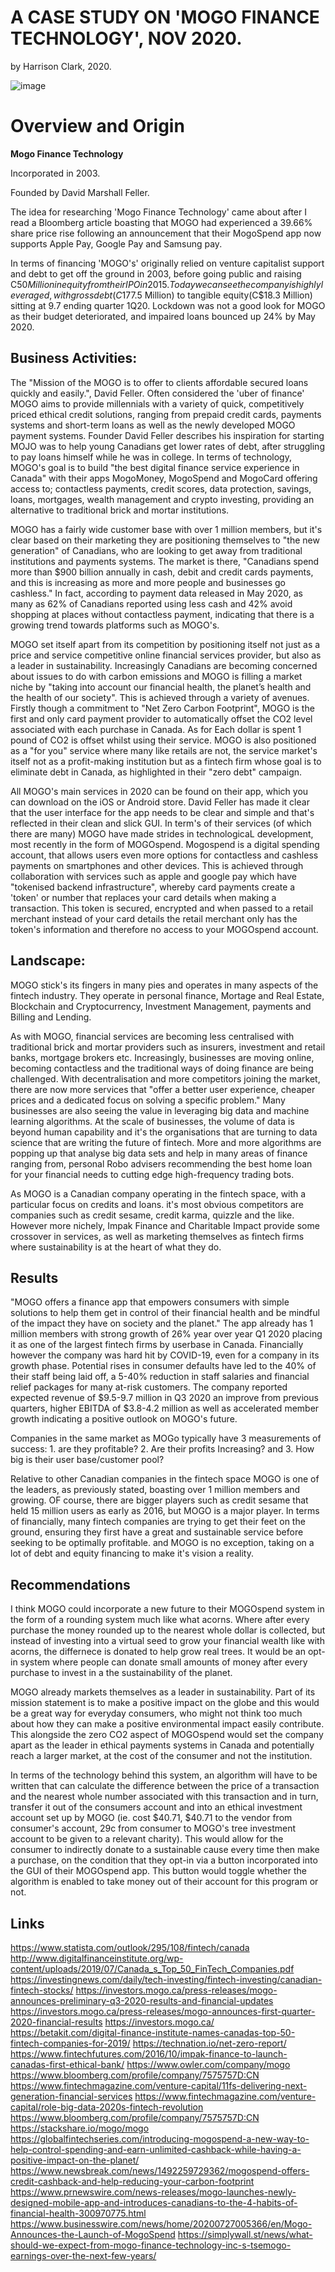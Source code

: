 # A CASE STUDY ON 'MOGO FINANCE TECHNOLOGY', NOV 2020. 
by Harrison Clark, 2020.

![image](https://www.asktraders.com/wp-content/uploads/2020/11/Mogo.png)

# Overview and Origin

**Mogo Finance Technology**

Incorporated in 2003.

Founded by David Marshall Feller.

The idea for researching 'Mogo Finance Technology' came about after I read a Bloomberg article boasting that MOGO had experienced a 39.66% share price rise following an announcement that their MogoSpend app now supports Apple Pay, Google Pay and Samsung pay.

In terms of financing 'MOGO's' originally relied on venture capitalist support and debt to get off the ground in 2003, before going public and raising C$50 Million in equity from their IPO in 2015. Today we can see the company is highly leveraged, with gross debt (C$177.5 Million) to tangible equity(C$18.3 Million) sitting at 9.7 ending quarter 1Q20. Lockdown was not a good look for MOGO as their budget deteriorated, and impaired loans bounced up 24% by May 2020.


## Business Activities:

The "Mission of the MOGO is to offer to clients affordable secured loans quickly and easily.", David Feller. Often considered the 'uber of finance' MOGO aims to provide millennials with a variety of quick, competitively priced ethical credit solutions, ranging from prepaid credit cards, payments systems and short-term loans as well as the newly developed MOGO payment systems. Founder David Feller describes his inspiration for starting MOJO was to help young Canadians get lower rates of debt, after struggling to pay loans himself while he was in college. In terms of technology, MOGO's goal is to build "the best digital finance service experience in Canada" with their apps MogoMoney, MogoSpend and MogoCard offering access to; contactless payments, credit scores, data protection, savings, loans, mortgages, wealth management and crypto investing, providing an alternative to traditional brick and mortar institutions. 

MOGO has a fairly wide customer base with over 1 million members, but it's clear based on their marketing they are positioning themselves to "the new generation" of Canadians, who are looking to get away from traditional institutions and payments systems. The market is there, "Canadians spend more than $900 billion annually in cash, debit and credit cards payments, and this is increasing as more and more people and businesses go cashless." In fact, according to payment data released in May 2020, as many as 62% of Canadians reported using less cash and 42% avoid shopping at places without contactless payment, indicating that there is a growing trend towards platforms such as MOGO's. 

MOGO set itself apart from its competition by positioning itself not just as a price and service competitive online financial services provider, but also as a leader in sustainability. Increasingly Canadians are becoming concerned about issues to do with carbon emissions and MOGO is filling a market niche by "taking into account our financial health, the planet’s health and the health of our society". This is achieved through a variety of avenues. Firstly though a commitment to "Net Zero Carbon Footprint", MOGO is the first and only card payment provider to automatically offset the CO2 level associated with each purchase in Canada. As for Each dollar is spent 1 pound of CO2 is offset whilst using their service. MOGO is also positioned as a "for you" service where many like retails are not, the service market's itself not as a profit-making institution but as a fintech firm whose goal is to eliminate debt in Canada, as highlighted in their "zero debt" campaign.

All MOGO's main services in 2020 can be found on their app, which you can download on the iOS or Android store. David Feller has made it clear that the user interface for the app needs to be clear and simple and that's reflected in their clean and slick GUI. In term's of their services (of which there are many) MOGO have made strides in technologicaL development, most recently in the form of MOGOspend. Mogospend is a digital spending account, that allows users even more options for contactless and cashless payments on smartphones and other devices. This is achieved through collaboration with services such as apple and google pay which have "tokenised backend infrastructure", whereby card payments create a 'token' or number that replaces your card details when making a transaction. This token is secured, encrypted and when passed to a retail merchant instead of your card details the retail merchant only has the token's information and therefore no access to your MOGOspend account.

## Landscape:

MOGO stick's its fingers in many pies and operates in many aspects of the fintech industry. They operate in personal finance, Mortage and Real Estate, Blockchain and Cryptocurrency, Investment Management, payments and Billing and Lending.

As with MOGO, financial services are becoming less centralised with traditional brick and mortar providers such as insurers, investment and retail banks, mortgage brokers etc. Increasingly, businesses are moving online, becoming contactless and the traditional ways of doing finance are being challenged. With decentralisation and more competitors joining the market, there are now more services that "offer a better user experience, cheaper prices and a dedicated focus on solving a specific problem." Many businesses are also seeing the value in leveraging big data and machine learning algorithms. At the scale of businesses, the volume of data is beyond human capability and it's the organisations that are turning to data science that are writing the future of fintech. More and more algorithms are popping up that analyse big data sets and help in many areas of finance ranging from, personal Robo advisers recommending the best home loan for your financial needs to cutting edge high-frequency trading bots.

As MOGO is a Canadian company operating in the fintech space, with a particular focus on credits and loans. it's most obvious competitors are companies such as credit sesame, credit karma, quizzle and the like. However more nichely, Impak Finance and Charitable Impact provide some crossover in services, as well as marketing themselves as fintech firms where sustainability is at the heart of what they do.

## Results

"MOGO offers a finance app that empowers consumers with simple solutions to help them get in control of their financial health and be mindful of the impact they have on society and the planet." The app already has 1 million members with strong growth of 26% year over year Q1 2020 placing it as one of the largest fintech firms by userbase in Canada. Financially however the company was hard hit by COVID-19, even for a company in its growth phase. Potential rises in consumer defaults have led to the 40% of their staff being laid off, a 5-40% reduction in staff salaries and financial relief packages for many at-risk customers. The company reported expected revenue of $9.5-9.7 million in Q3 2020  an improve from previous quarters, higher EBITDA of $3.8-4.2 million as well as accelerated member growth indicating a positive outlook on MOGO's future.

Companies in the same market as MOGo typically have 3 measurements of success: 1. are they profitable? 2. Are their profits Increasing? and 3. How big is their user base/customer pool?

Relative to other Canadian companies in the fintech space MOGO is one of the leaders, as previously stated, boasting over 1 million members and growing. OF course, there are bigger players such as credit sesame that held 15 million users as early as 2016, but MOGO is a major player. In terms of financially, many fintech companies are trying to get their feet on the ground, ensuring they first have a great and sustainable service before seeking to be optimally profitable. and MOGO is no exception, taking on a lot of debt and equity financing to make it's vision a reality.

## Recommendations

I think MOGO could incorporate a new future to their MOGOspend system in the form of a rounding system much like what acorns. Where after every purchase the money rounded up to the nearest whole dollar is collected, but instead of investing into a virtual seed to grow your financial wealth like with acorns, the differnece is donated to help grow real trees. It would be an opt-in system where people can donate small amounts of money after every purchase to invest in a the sustainability of the planet. 

MOGO already markets themselves as a leader in sustainability. Part of its mission statement is to make a positive impact on the globe and this would be a great way for everyday consumers, who might not think too much about how they can make a positive environmental impact easily contribute. This alongside the zero CO2 aspect of MOGOspend would set the company apart as the leader in ethical payments systems in Canada and potentially reach a larger market, at the cost of the consumer and not the institution.

In terms of the technology behind this system, an algorithm will have to be written that can calculate the difference between the price of a transaction and the nearest whole number associated with this transaction and in turn, transfer it out of the consumers account and into an ethical investment account set up by MOGO (ie. cost $40.71, $40.71 to the vendor from consumer's account, 29c from consumer to MOGO's tree investment account to be given to a relevant charity). This would allow for the consumer to indirectly donate to a sustainable cause every time then make a purchase, on the condition that they opt-in via a button incorporated into the GUI of their MOGOspend app. This button would toggle whether the algorithm is enabled to take money out of their account for this program or not.

## Links

https://www.statista.com/outlook/295/108/fintech/canada
http://www.digitalfinanceinstitute.org/wp-content/uploads/2019/07/Canada_s_Top_50_FinTech_Companies.pdf
https://investingnews.com/daily/tech-investing/fintech-investing/canadian-fintech-stocks/
https://investors.mogo.ca/press-releases/mogo-announces-preliminary-q3-2020-results-and-financial-updates
https://investors.mogo.ca/press-releases/mogo-announces-first-quarter-2020-financial-results
https://investors.mogo.ca/
https://betakit.com/digital-finance-institute-names-canadas-top-50-fintech-companies-for-2019/
https://technation.io/net-zero-report/
https://www.fintechfutures.com/2016/10/impak-finance-to-launch-canadas-first-ethical-bank/
https://www.owler.com/company/mogo
https://www.bloomberg.com/profile/company/7575757D:CN
https://www.fintechmagazine.com/venture-capital/11fs-delivering-next-generation-financial-services
https://www.fintechmagazine.com/venture-capital/role-big-data-2020s-fintech-revolution
https://www.bloomberg.com/profile/company/7575757D:CN
https://stackshare.io/mogo/mogo
https://globalfintechseries.com/introducing-mogospend-a-new-way-to-help-control-spending-and-earn-unlimited-cashback-while-having-a-positive-impact-on-the-planet/
https://www.newsbreak.com/news/1492259729362/mogospend-offers-credit-cashback-and-help-reducing-your-carbon-footprint
https://www.prnewswire.com/news-releases/mogo-launches-newly-designed-mobile-app-and-introduces-canadians-to-the-4-habits-of-financial-health-300970775.html
https://www.businesswire.com/news/home/20200727005366/en/Mogo-Announces-the-Launch-of-MogoSpend
https://simplywall.st/news/what-should-we-expect-from-mogo-finance-technology-inc-s-tsemogo-earnings-over-the-next-few-years/

